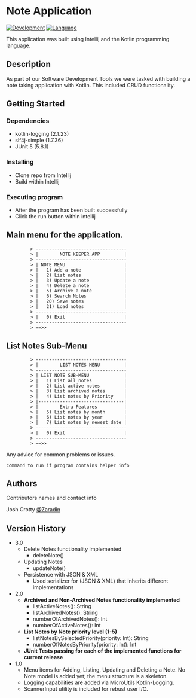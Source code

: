 # Note Application
[![Development](https://img.shields.io/badge/IntelliJ%20IDEA-000000.svg?style=for-the-badge&logo=IntelliJ-IDEA&logoColor=white)](https://www.jetbrains.com/idea/)
[![Language](https://img.shields.io/badge/Kotlin-7F52FF.svg?style=for-the-badge&logo=Kotlin&logoColor=white)](https://kotlinlang.org/)

This application was built using Intellij and the Kotlin programming language.

## Description

As part of our Software Development Tools we were tasked with building a note taking application with Kotlin. This included CRUD functionality.


## Getting Started

### Dependencies

* kotlin-logging (2.1.23)
* slf4j-simple (1.7.36)
* JUnit 5 (5.8.1)

### Installing

* Clone repo from Intellij
* Build within Intellij

### Executing program

* After the program has been built successfully
* Click the run button within intellij

## Main menu for the application.
```
         > ----------------------------------
         > |        NOTE KEEPER APP         |
         > ----------------------------------
         > | NOTE MENU                      |
         > |   1) Add a note                |
         > |   2) List notes                |
         > |   3) Update a note             |
         > |   4) Delete a note             |
         > |   5) Archive a note            |
         > |   6) Search Notes              |
         > |   20) Save notes               |
         > |   21) Load notes               |
         > ----------------------------------
         > |   0) Exit                      |
         > ----------------------------------
         > ==>>  
```

## List Notes Sub-Menu
```
         > ----------------------------------
         > |        LIST NOTES MENU         |
         > ----------------------------------
         > | LIST NOTE SUB-MENU             |
         > |   1) List all notes            |
         > |   2) List active notes         |
         > |   3) List archived notes       |
         > |   4) List notes by Priority    |
         > |--------------------------------|
         > |        Extra Features          |
         > |   5) List notes by month       |
         > |   6) List notes by year        |
         > |   7) List notes by newest date |
         > ----------------------------------
         > |   0) Exit                      |
         > ----------------------------------
         > ==>> 
```


Any advice for common problems or issues.
```
command to run if program contains helper info
```

## Authors

Contributors names and contact info

Josh Crotty
[@Zaradin](https://github.com/Zaradin)

## Version History
* 3.0
  * Delete Notes functionality implemented
    * deleteNote()
  * Updating Notes
    * updateNote()
  * Persistence with JSON & XML
    * Used serializer for (JSON & XML) that inherits different implementations
* 2.0
  * **Archived and Non-Archived Notes functionality implemented**
    * listActiveNotes(): String
    * listArchivedNotes(): String
    * numberOfArchivedNotes(): Int
    * numberOfActiveNotes(): Int
  * **List Notes by Note priority level (1-5)**
    * listNotesBySelectedPriority(priority: Int): String
    * numberOfNotesByPriority(priority: Int): Int
  * **JUnit Tests passing for each of the implemented functions for current release**
* 1.0
  * Menu items for Adding, Listing, Updating and Deleting a Note. No Note model is added yet; the menu structure is a skeleton.
  * Logging capabilities are added via MicroUtils Kotlin-Logging.
  * ScannerInput utility is included for rebust user I/O.
